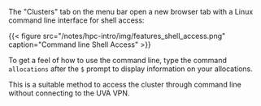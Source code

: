 The "Clusters" tab on the menu bar open a new browser tab with a Linux command line interface for shell access:

{{< figure src="/notes/hpc-intro/img/features_shell_access.png" caption="Command line Shell Access" >}}

To get a feel of how to use the command line, type the command `allocations` after the `$` prompt to display information on your allocations.

This is a suitable method to access the cluster through command line without connecting to the UVA VPN. 
